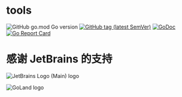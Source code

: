 # tools

![GitHub go.mod Go version](https://img.shields.io/github/go-mod/go-version/kcgp007/tools?style=flat-square)
[![GitHub tag (latest SemVer)](https://img.shields.io/github/tag/kcgp007/tools)](https://github.com/kcgp007/tools)
[![GoDoc](https://godoc.org/github.com/kcgp007/tools?status.svg)](https://pkg.go.dev/github.com/kcgp007/tools)
[![Go Report Card](https://goreportcard.com/badge/github.com/kcgp007/tools)](https://goreportcard.com/report/github.com/kcgp007/tools)

# 感谢 JetBrains 的支持

![JetBrains Logo (Main) logo](https://resources.jetbrains.com/storage/products/company/brand/logos/jb_beam.svg)

![GoLand logo](https://resources.jetbrains.com/storage/products/company/brand/logos/GoLand_icon.svg)
